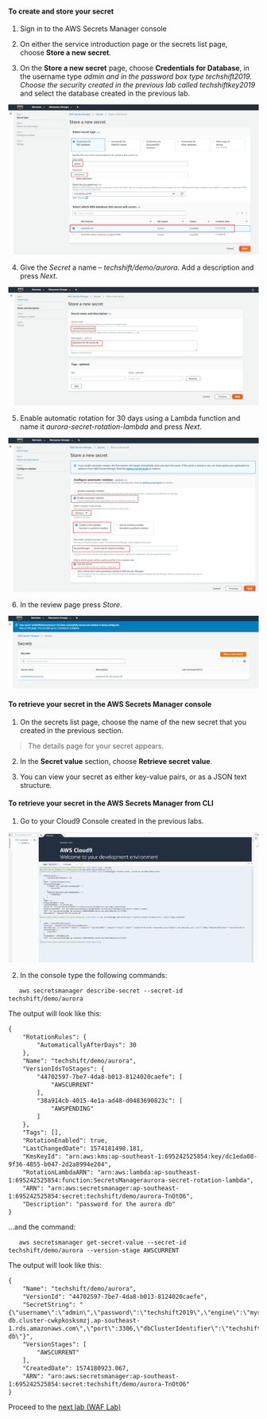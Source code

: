 #### To create and store your secret

1) Sign in to the AWS Secrets Manager console

2) On either the service introduction page or the secrets list page,
    choose **Store a new secret**.

3) On the **Store a new secret** page, choose **Credentials for Database**, in
   the username type *admin and in the password box type techshift2019. Choose
   the security created in the previous lab called techshiftkey2019* and select
   the database created in the previous lab.

![iamges](images/62ee37a962c8d96713af8b33f510fe6d.png)

4)  Give the *Secret* a name – *techshift/demo/aurora*. Add a description and
    press *Next*.

![iamges](images/8625b77cdb1bb9b3ac03fb8c97b92836.png)

5)  Enable automatic rotation for 30 days using a Lambda function and name it
    *aurora-secret-rotation-lambda* and press *Next*.

![iamges](images/6b319d5df7d49e8c19e7b662969e2954.png)

6)  In the review page press *Store*.

![iamges](images/5394a066ef14f52afd154cf9e8bdf262.png)

#### To retrieve your secret in the AWS Secrets Manager console

1) On the secrets list page, choose the name of the new secret that you created
    in the previous section.

>   The details page for your secret appears.

2) In the **Secret value** section, choose **Retrieve secret value**.

3) You can view your secret as either key-value pairs, or as a JSON text
    structure.

#### To retrieve your secret in the AWS Secrets Manager from CLI

1) Go to your Cloud9 Console created in the previous labs.

![iamges](images/aac310e46025be2783c389fae31b32b3.png)

2)  In the console type the following commands:

```
   aws secretsmanager describe-secret --secret-id techshift/demo/aurora
```

The output will look like this:

```
{
    "RotationRules": {
        "AutomaticallyAfterDays": 30
    },
    "Name": "techshift/demo/aurora",
    "VersionIdsToStages": {
        "44702597-7be7-4da8-b013-8124020caefe": [
            "AWSCURRENT"
        ],
        "38a914cb-4015-4e1a-ad48-d0483690823c": [
            "AWSPENDING"
        ]
    },
    "Tags": [],
    "RotationEnabled": true,
    "LastChangedDate": 1574181498.181,
    "KmsKeyId": "arn:aws:kms:ap-southeast-1:695242525854:key/dc1eda08-9f36-4855-b047-2d2a8994e204",
    "RotationLambdaARN": "arn:aws:lambda:ap-southeast-1:695242525854:function:SecretsManageraurora-secret-rotation-lambda",
    "ARN": "arn:aws:secretsmanager:ap-southeast-1:695242525854:secret:techshift/demo/aurora-TnOtO6",
    "Description": "password for the aurora db"
}
```
...and the command:

```
   aws secretsmanager get-secret-value --secret-id techshift/demo/aurora --version-stage AWSCURRENT
```
The output will look like this:

```
{
    "Name": "techshift/demo/aurora",
    "VersionId": "44702597-7be7-4da8-b013-8124020caefe",
    "SecretString": "{\"username\":\"admin\",\"password\":\"techshift2019\",\"engine\":\"mysql\",\"host\":\"techshift-db.cluster-cwkpkosksmzj.ap-southeast-1.rds.amazonaws.com\",\"port\":3306,\"dbClusterIdentifier\":\"techshift-db\"}",
    "VersionStages": [
        "AWSCURRENT"
    ],
    "CreatedDate": 1574180923.067,
    "ARN": "arn:aws:secretsmanager:ap-southeast-1:695242525854:secret:techshift/demo/aurora-TnOtO6"
}
```
Proceed to the [next lab (WAF Lab)](../06-WAF-Lab/README.md)
